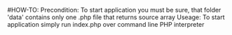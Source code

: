 #HOW-TO:
Precondition:
To start application you must be sure, that folder 'data' contains only one .php file that returns source array
Useage:
To start application simply run index.php over command line PHP interpreter
